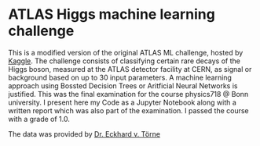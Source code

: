 # ATLAS Higgs machine learning challenge

This is a modified version of the original ATLAS ML challenge, hosted by [Kaggle](https://www.kaggle.com/c/higgs-boson). The challenge consists of classifying certain rare decays of the Higgs boson, measured at the ATLAS detector facility at CERN, as signal or background based on up to 30 input parameters. A machine learning approach using Bossted Decision Trees or Aritficial Neural Networks is justified. This was the final examination for the course physics718 @ Bonn university. I present here my Code as a Jupyter Notebook along with a written report which was also part of the examination. I passed the course with a grade of 1.0.

The data was provided by [Dr. Eckhard v. Törne](https://web.physik.uni-bonn.de/members/vcard.php?v=251)
